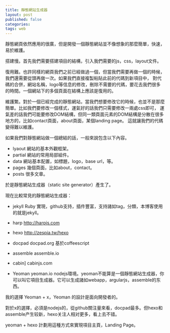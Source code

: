 ```yaml
---
title: 靜態網站生成器
layout: post
published: false
categories:
tags: web
---
```


靜態網頁依然應用的很廣，但是開發一個靜態網站並不像想象的那麼簡單，快速，易於維護。

搭建慢。首先我們需要搭建項目的結構，引入我們需要的js，css，layout文件。

復用難。也許同樣的網頁我們之前已經做過一個，但當我們需要再做一個的時候，我們還需要從頭再做一次。如果我們直接複製粘貼此前的代碼到新項目中，
對代碼的合併，網站名稱，logo等信息的修改，刪除不需要的代碼，要花去我們很多的時間。一個網站下的多個頁面在結構上應該是復用的。

維護繁。對於一個已經完成的靜態網站，當我們想要修改它的時候，也並不是那麼簡單。比如我們要修改一個樣式，運氣好的話我們只需要修改一兩處css即可，
運氣差的話我們可能要修改DOM結構，但同一類頁面元素的DOM結構是分散在很多地方的，比如contact頁面，about頁面，某個landing page。
這就讓我們的代碼變得難以維護。

如果我們對靜態網站做一個總結的話，一般來說包含以下內容。

* lyaout
網站的基本外觀框架。
* partial
網站的常用局部組件。
* data
網站基本配置，如標題，logo，base url，等。
* pages
幾個頁面，比如about，contact。
* posts
很多文章。

於是靜態網站生成器（static site generator）產生了。

現在比較常見的靜態網站生成器：
* jekyll Ruby 實現，github支持，插件豐富，支持諸如tag，分類，本博客使用的就是jekyll。

* harp http://harpjs.com

* hexo http://zespia.tw/hexo

* docpad docpad.org 基於coffeescript

* assemble assemble.io

* cabin] cabinjs.com

* Yeoman yeoman.io nodejs環境。yeoman不能算是一個靜態網站生成器，你可以叫它項目生成器。它可以生成諸如webapp，argularjs，assemble的东西。

我的選擇 Yeoman + x，Yeoman 的設計是面向開發者的。

對於x的選擇，必須是nodejs的，從github關注量來看，docpad最多。但hexo和assemble产生较新，hexo关注人相对更多，看上去不错。

yeoman + hexo 計劃用這種方式來實現項目主頁，Landing Page。
